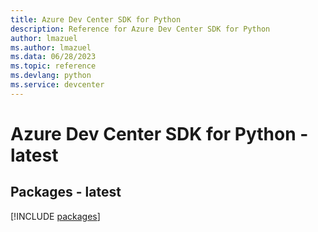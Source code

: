 ```yaml
---
title: Azure Dev Center SDK for Python
description: Reference for Azure Dev Center SDK for Python
author: lmazuel
ms.author: lmazuel
ms.data: 06/28/2023
ms.topic: reference
ms.devlang: python
ms.service: devcenter
---
```

# Azure Dev Center SDK for Python - latest
## Packages - latest
[!INCLUDE [packages](dev-center-index.md)]